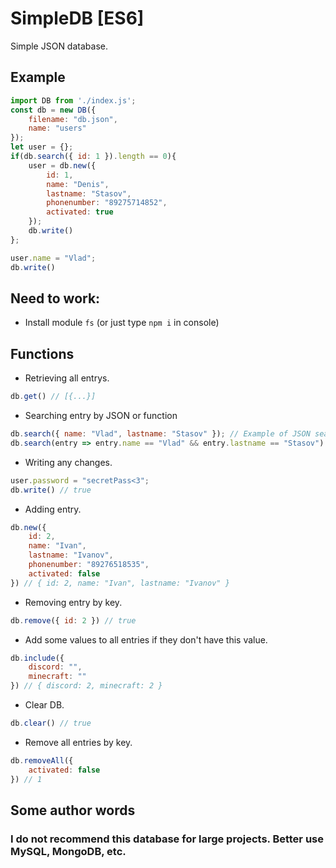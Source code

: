 # SimpleDB [ES6]
Simple JSON database.

## Example
```js
import DB from './index.js';
const db = new DB({
    filename: "db.json",
    name: "users"
});
let user = {};
if(db.search({ id: 1 }).length == 0){
    user = db.new({
        id: 1,
        name: "Denis",
        lastname: "Stasov",
        phonenumber: "89275714852",
        activated: true
    });
    db.write()
};

user.name = "Vlad";
db.write()
```
## Need to work:
* Install module ```fs``` (or just type ```npm i``` in console)

## Functions
* Retrieving all entrys.
```js
db.get() // [{...}]
```
* Searching entry by JSON or function
```js
db.search({ name: "Vlad", lastname: "Stasov" }); // Example of JSON searching. [{ id: 1, name: "Vlad", lastname: "Stasov" ... }]
db.search(entry => entry.name == "Vlad" && entry.lastname == "Stasov") // Example of arrow function. [{ id: 1, name: "Vlad", lastname: "Stasov" ... }]
```
* Writing any changes.
```js
user.password = "secretPass<3";
db.write() // true
```
* Adding entry.
```js
db.new({
    id: 2,
    name: "Ivan",
    lastname: "Ivanov",
    phonenumber: "89276518535",
    activated: false
}) // { id: 2, name: "Ivan", lastname: "Ivanov" }
```
* Removing entry by key.
```js
db.remove({ id: 2 }) // true
```
* Add some values to all entries if they don't have this value.
```js
db.include({
    discord: "",
    minecraft: ""
}) // { discord: 2, minecraft: 2 }
```
* Clear DB.
```js
db.clear() // true
```
* Remove all entries by key.
```js
db.removeAll({
    activated: false
}) // 1
```

## Some author words
### I do not recommend this database for large projects. Better use MySQL, MongoDB, etc.